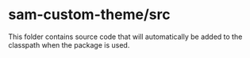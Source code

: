 # sam-custom-theme/src

This folder contains source code that will automatically be added to the classpath when
the package is used.

